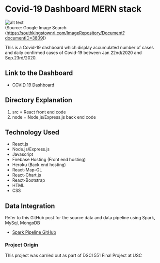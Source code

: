 # Covid-19 Dashboard MERN stack
![alt text](https://southkingstownri.com/ImageRepository/Document?documentID=3809)  
(Source: Google Image Search (https://southkingstownri.com/ImageRepository/Document?documentID=3809))

This is a Covid-19 dashboard which display accumulated number of cases and daily confirmed cases of Covid-19 between Jan.22nd/2020 and Sep.23rd/2020.

## Link to the Dashboard
* [COVID 19 Dashboard](https://covid-dashboard-3e465.web.app/)

## Directory Explanation
1) src = React front end code
2) node = Node.js/Express.js back end code 

## Technology Used
* React.js
* Node.js/Express.js
* Javascript
* Firebase Hosting (Front end hosting)
* Heroku (Back end hosting)
* React-Map-GL
* React-Chart.js
* React-Bootstrap
* HTML
* CSS

## Data Integration
Refer to this GitHub post for the source data and data pipeline using Spark, MySql, MongoDB
* [Spark Pipeline GitHub](https://github.com/frozendrpepper/spark_datapipeline)

### Project Origin
This project was carried out as part of DSCI 551 Final Project at USC
